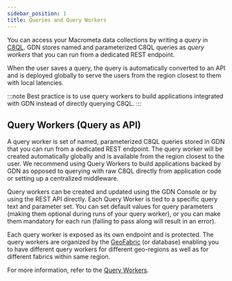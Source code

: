 ```yaml
---
sidebar_position: 1
title: Queries and Query Workers
---
```


You can access your Macrometa data collections by writing a _query_ in [C8QL](c8ql/index.md). GDN stores named and parameterized C8QL queries as _query workers_ that you can run from a dedicated REST endpoint.

When the user saves a query, the query is automatically converted to an API and is deployed globally to serve the users from the region closest to them with local latencies.

:::note
Best practice is to use query workers to build applications integrated with GDN instead of directly querying C8QL.
:::

## Query Workers (Query as API)

A query worker is set of named, parameterized C8QL queries stored in GDN that you can run from a dedicated REST endpoint. The query worker will be created automatically globally and is available from the region closest to the user. We recommend using Query Workers to build applications backed by GDN as opposed to querying with raw C8QL directly from application code or setting up a centralized middleware.

Query workers can be created and updated using the GDN Console or by using the REST API directly. Each Query Worker is tied to a specific query text and parameter set. You can set default values for query parameters (making them optional during runs of your query worker), or you can make them mandatory for each run (failing to pass along will result in an error).

Each query worker is exposed as its own endpoint and is protected. The query workers are organized by the [GeoFabric](../geofabrics/index.md) (or database) enabling you to have different query workers for different geo-regions as well as for different fabrics within same region.

For more information, refer to the [Query Workers](query-workers.md).
